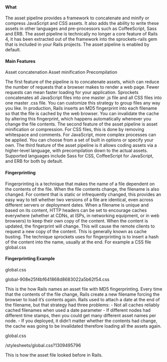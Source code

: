 #### What

The asset pipeline provides a framework to concatenate and minify or compress JavaScript and CSS assets. It also adds the ability to write these assets in other languages and pre-processors such as CoffeeScript, Sass and ERB.
The asset pipeline is technically no longer a core feature of Rails 4, it has been extracted out of the framework into the sprockets-rails gem that is included in your Rails projects.
The asset pipeline is enabled by default.

#### Main Features

Asset concatenation
Asset minification
Precompilation

The first feature of the pipeline is to concatenate assets, which can reduce the number of requests that a browser makes to render a web page. Fewer requests can mean faster loading for your application.
Sprockets concatenates all JavaScript files into one master .js file and all CSS files into one master .css file. You can customize this strategy to group files any way you like.
In production, Rails inserts an MD5 fingerprint into each filename so that the file is cached by the web browser. You can invalidate the cache by altering this fingerprint, which happens automatically whenever you change the file contents.
The second feature of the asset pipeline is asset minification or compression. For CSS files, this is done by removing whitespace and comments. For JavaScript, more complex processes can be applied. You can choose from a set of built in options or specify your own.
The third feature of the asset pipeline is it allows coding assets via a higher-level language, with precompilation down to the actual assets. Supported languages include Sass for CSS, CoffeeScript for JavaScript, and ERB for both by default.

#### Fingerprinting

Fingerprinting is a technique that makes the name of a file dependent on the contents of the file. When the file contents change, the filename is also changed. For content that is static or infrequently changed, this provides an easy way to tell whether two versions of a file are identical, even across different servers or deployment dates.
When a filename is unique and based on its content, HTTP headers can be set to encourage caches everywhere (whether at CDNs, at ISPs, in networking equipment, or in web browsers) to keep their own copy of the content. When the content is updated, the fingerprint will change. This will cause the remote clients to request a new copy of the content. This is generally known as cache busting.
The technique sprockets uses for fingerprinting is to insert a hash of the content into the name, usually at the end. For example a CSS file global.css


#### Fingerprinting Example

global.css

global-908e25f4bf641868d8683022a5b62f54.css


This is the how Rails names an asset file with MD5 fingerprinting. Every time that the contents of the file change, Rails create a new filename forcing the browser to load it’s contents again.
Rails used to attach a date at the end of the filename, but that strategy had three problems:
	- Not all caches reliably cached filenames when used a date parameter
	- If different nodes had different time stamps, then you could get many different asset names per node.
	- If you deployed, it didn’t matter whether the contents had change, the cache was going to be invalidated therefore loading all the assets again.
	
global.css

/stylesheets/global.css?1309495796

This is how the asset file looked before in Rails.


